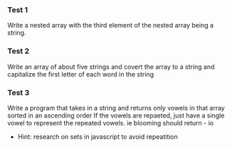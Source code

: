 ### Test 1

Write a nested array with the third element of the nested array being a string. 

### Test 2 
Write an array of about five strings and covert the array to a string and capitalize the first letter of each word in the string

### Test 3 
Write a program that takes in a string and returns only vowels in that array sorted in an ascending order
If the vowels are repaeted, just have a single vowel to represent the repeated vowels. ie blooming should return - io

* Hint: research on sets in javascript to avoid repeatition 